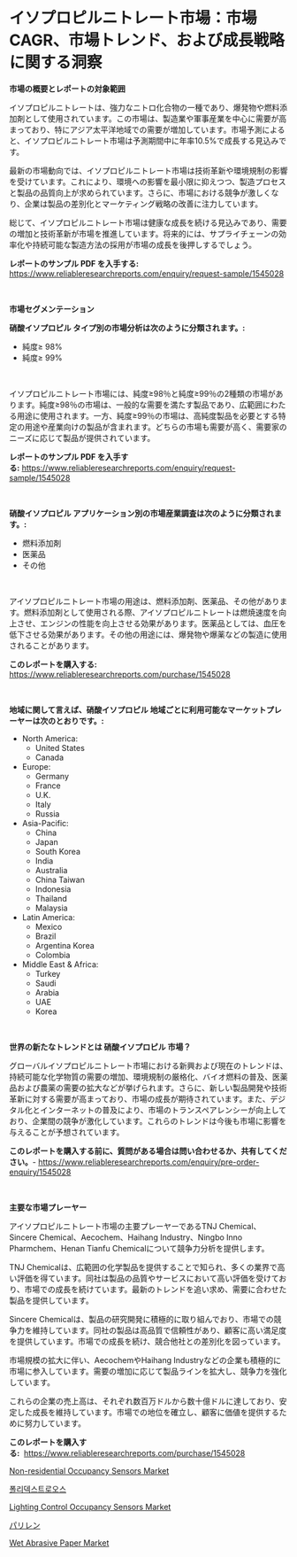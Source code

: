 <p><h1>イソプロピルニトレート市場：市場CAGR、市場トレンド、および成長戦略に関する洞察</h1></p><p><strong>市場の概要とレポートの対象範囲</strong></p>
<p><p>イソプロピルニトレートは、強力なニトロ化合物の一種であり、爆発物や燃料添加剤として使用されています。この市場は、製造業や軍事産業を中心に需要が高まっており、特にアジア太平洋地域での需要が増加しています。市場予測によると、イソプロピルニトレート市場は予測期間中に年率10.5%で成長する見込みです。</p><p>最新の市場動向では、イソプロピルニトレート市場は技術革新や環境規制の影響を受けています。これにより、環境への影響を最小限に抑えつつ、製造プロセスと製品の品質向上が求められています。さらに、市場における競争が激しくなり、企業は製品の差別化とマーケティング戦略の改善に注力しています。</p><p>総じて、イソプロピルニトレート市場は健康な成長を続ける見込みであり、需要の増加と技術革新が市場を推進しています。将来的には、サプライチェーンの効率化や持続可能な製造方法の採用が市場の成長を後押しするでしょう。</p></p>
<p><strong>レポートのサンプル PDF を入手する:</strong> <a href="https://www.reliableresearchreports.com/enquiry/request-sample/1545028">https://www.reliableresearchreports.com/enquiry/request-sample/1545028</a></p>
<p>&nbsp;</p>
<p><strong>市場セグメンテーション</strong></p>
<p><strong>硝酸イソプロピル タイプ別の市場分析は次のように分類されます。:</strong></p>
<p><ul><li>純度≥ 98%</li><li>純度≥ 99%</li></ul></p>
<p>&nbsp;</p>
<p><p>イソプロピルニトレート市場には、純度≥98％と純度≥99％の2種類の市場があります。純度≥98％の市場は、一般的な需要を満たす製品であり、広範囲にわたる用途に使用されます。一方、純度≥99％の市場は、高純度製品を必要とする特定の用途や産業向けの製品が含まれます。どちらの市場も需要が高く、需要家のニーズに応じて製品が提供されています。</p></p>
<p><strong>レポートのサンプル PDF を入手する:</strong>&nbsp;<a href="https://www.reliableresearchreports.com/enquiry/request-sample/1545028">https://www.reliableresearchreports.com/enquiry/request-sample/1545028</a></p>
<p>&nbsp;</p>
<p><strong> 硝酸イソプロピル アプリケーション別の市場産業調査は次のように分類されます。:</strong></p>
<p><ul><li>燃料添加剤</li><li>医薬品</li><li>その他</li></ul></p>
<p>&nbsp;</p>
<p><p>アイソプロピルニトレート市場の用途は、燃料添加剤、医薬品、その他があります。燃料添加剤として使用される際、アイソプロピルニトレートは燃焼速度を向上させ、エンジンの性能を向上させる効果があります。医薬品としては、血圧を低下させる効果があります。その他の用途には、爆発物や爆薬などの製造に使用されることがあります。</p></p>
<p><strong>このレポートを購入する:</strong>&nbsp; <a href="https://www.reliableresearchreports.com/purchase/1545028">https://www.reliableresearchreports.com/purchase/1545028</a></p>
<p>&nbsp;</p>
<p><strong>地域に関して言えば、硝酸イソプロピル 地域ごとに利用可能なマーケットプレーヤーは次のとおりです。:</strong></p>
<p><ul>
    <li>
        North America:
        <ul>
            <li>United States</li>
            <li>Canada</li>
        </ul>
    </li>
    <li>
        Europe:
        <ul>
            <li>Germany</li>
            <li>France</li>
            <li>U.K.</li>
            <li>Italy</li>
            <li>Russia</li>
        </ul>
    </li>
    <li>
        Asia-Pacific:
        <ul>
            <li>China</li>
            <li>Japan</li>
            <li>South Korea</li>
            <li>India</li>
            <li>Australia</li>
            <li>China Taiwan</li>
            <li>Indonesia</li>
            <li>Thailand</li>
            <li>Malaysia</li>
        </ul>
    </li>
    <li>
        Latin America:
        <ul>
            <li>Mexico</li>
            <li>Brazil</li>
            <li>Argentina Korea</li>
            <li>Colombia</li>
        </ul>
    </li>
    <li>
        Middle East & Africa:
        <ul>
            <li>Turkey</li>
            <li>Saudi</li>
            <li>Arabia</li>
            <li>UAE</li>
            <li>Korea</li>
        </ul>
    </li>
    </ul></p>
<p>&nbsp;</p>
<p><strong>世界の新たなトレンドとは 硝酸イソプロピル 市場？</strong></p>
<p><p>グローバルイソプロピルニトレート市場における新興および現在のトレンドは、持続可能な化学物質の需要の増加、環境規制の厳格化、バイオ燃料の普及、医薬品および農薬の需要の拡大などが挙げられます。さらに、新しい製品開発や技術革新に対する需要が高まっており、市場の成長が期待されています。また、デジタル化とインターネットの普及により、市場のトランスペアレンシーが向上しており、企業間の競争が激化しています。これらのトレンドは今後も市場に影響を与えることが予想されています。</p></p>
<p><strong>このレポートを購入する前に、質問がある場合は問い合わせるか、共有してください。</strong>- <a href="https://www.reliableresearchreports.com/enquiry/pre-order-enquiry/1545028">https://www.reliableresearchreports.com/enquiry/pre-order-enquiry/1545028</a></p>
<p>&nbsp;</p>
<p><strong>主要な市場プレーヤー</strong></p>
<p><p>アイソプロピルニトレート市場の主要プレーヤーであるTNJ Chemical、Sincere Chemical、Aecochem、Haihang Industry、Ningbo Inno Pharmchem、Henan Tianfu Chemicalについて競争力分析を提供します。</p><p>TNJ Chemicalは、広範囲の化学製品を提供することで知られ、多くの業界で高い評価を得ています。同社は製品の品質やサービスにおいて高い評価を受けており、市場での成長を続けています。最新のトレンドを追い求め、需要に合わせた製品を提供しています。</p><p>Sincere Chemicalは、製品の研究開発に積極的に取り組んでおり、市場での競争力を維持しています。同社の製品は高品質で信頼性があり、顧客に高い満足度を提供しています。市場での成長を続け、競合他社との差別化を図っています。</p><p>市場規模の拡大に伴い、AecochemやHaihang Industryなどの企業も積極的に市場に参入しています。需要の増加に応じて製品ラインを拡大し、競争力を強化しています。</p><p>これらの企業の売上高は、それぞれ数百万ドルから数十億ドルに達しており、安定した成長を維持しています。市場での地位を確立し、顧客に価値を提供するために努力しています。</p></p>
<p><strong>このレポートを購入する:</strong>&nbsp;&nbsp;<a href="https://www.reliableresearchreports.com/purchase/1545028">https://www.reliableresearchreports.com/purchase/1545028</a></p>
<p><p><a href="https://github.com/Krish2023na/Market-Research-Report-List-3/blob/main/non-residential-occupancy-sensors-market.md">Non-residential Occupancy Sensors Market</a></p><p><a href="https://medium.com/@simeonbode1/%EB%8B%A4%EC%9D%8C-%EB%AC%B8%EC%9E%A5%EC%9D%84-%ED%95%9C%EA%B5%AD%EC%96%B4%EB%A1%9C-%EB%B2%88%EC%97%AD%ED%95%98%EC%8B%AD%EC%8B%9C%EC%98%A4-%ED%8F%B4%EB%A6%AC%EB%8D%B1%EC%8A%A4%ED%8A%B8%EB%A1%9C%EC%8A%A4-%EC%8B%9C%EC%9E%A5-%EB%B6%84%EC%84%9D-%EA%B8%80%EB%A1%9C%EB%B2%8C-%EC%82%B0%EC%97%85-%EC%A0%84%EB%A7%9D-%EB%B0%8F-%EC%A0%84%EB%A7%9D-2024%EB%85%84%EB%B6%80%ED%84%B0-2031%EB%85%84%EA%B9%8C%EC%A7%80-3351894c25d9">폴리덱스트로오스</a></p><p><a href="https://github.com/bmorecock/Market-Research-Report-List-2/blob/main/lighting-control-occupancy-sensors-market.md">Lighting Control Occupancy Sensors Market</a></p><p><a href="https://medium.com/@briaabshire64/%E3%83%91%E3%83%AA%E3%83%AC%E3%83%B3%E5%B8%82%E5%A0%B4%E3%81%AE%E8%A6%8F%E6%A8%A1-cagr-%E3%83%88%E3%83%AC%E3%83%B3%E3%83%89-2024-2030-6916272020f5">パリレン</a></p><p><a href="https://boundless-drawbridge-702.notion.site/Wet-Abrasive-Paper-Market-Size-Focuses-on-Market-Dynamics-In-Depth-Analysis-and-Future-Projections--02806d509be94c6bb737cd272a509904">Wet Abrasive Paper Market</a></p></p>